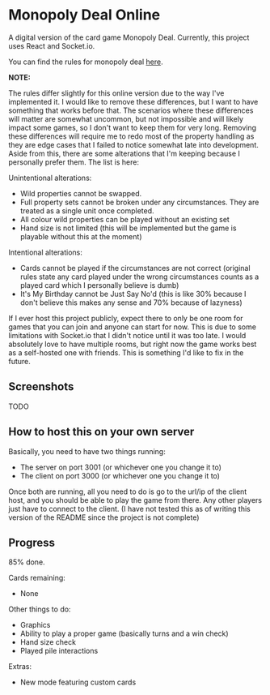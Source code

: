 # Monopoly Deal Online
A digital version of the card game Monopoly Deal. Currently, this project uses React and Socket.io.

You can find the rules for monopoly deal [here](http://monopolydealrules.com/index.php?page=play).

<b>NOTE:</b>

The rules differ slightly for this online version due to the way I've implemented it. I would like to remove these differences, but I want to have something that works before that. The scenarios where these differences will matter are somewhat uncommon, but not impossible and will likely impact some games, so I don't want to keep them for very long. Removing these differences will require me to redo most of the property handling as they are edge cases that I failed to notice somewhat late into development. Aside from this, there are some alterations that I'm keeping because I personally prefer them. The list is here:

Unintentional alterations:
- Wild properties cannot be swapped.
- Full property sets cannot be broken under any circumstances. They are treated as a single unit once completed.
- All colour wild properties can be played without an existing set
- Hand size is not limited (this will be implemented but the game is playable without this at the moment)

Intentional alterations:
- Cards cannot be played if the circumstances are not correct (original rules state any card played under the wrong circumstances counts as a played card which I personally believe is dumb)
- It's My Birthday cannot be Just Say No'd (this is like 30% because I don't believe this makes any sense and 70% because of lazyness)

If I ever host this project publicly, expect there to only be one room for games that you can join and anyone can start for now. This is due to some limitations with Socket.io that I didn't notice until it was too late. I would absolutely love to have multiple rooms, but right now the game works best as a self-hosted one with friends. This is something I'd like to fix in the future.

## Screenshots
TODO

## How to host this on your own server
Basically, you need to have two things running:
- The server on port 3001 (or whichever one you change it to)
- The client on port 3000 (or whichever one you change it to)

Once both are running, all you need to do is go to the url/ip of the client host, and you should be able to play the game from there. Any other players just have to connect to the client. (I have not tested this as of writing this version of the README since the project is not complete)

## Progress
85% done.

Cards remaining:
- None 

Other things to do:
- Graphics
- Ability to play a proper game (basically turns and a win check)
- Hand size check
- Played pile interactions

Extras:
- New mode featuring custom cards
